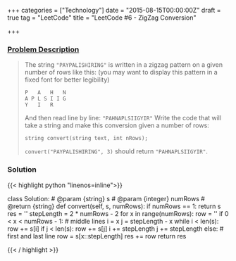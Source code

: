 +++
categories = ["Technology"]
date = "2015-08-15T00:00:00Z"
draft = true
tag = "LeetCode"
title = "LeetCode #6 - ZigZag Conversion"

+++

### [Problem Description](https://leetcode.com/problems/zigzag-conversion/)

> The string `"PAYPALISHIRING"` is written in a zigzag pattern on a given number of rows like this: (you may want to display this pattern in a fixed font for better legibility)
>
> ```
> P   A   H   N
> A P L S I I G
> Y   I   R
> ```
> And then read line by line: `"PAHNAPLSIIGYIR"`
> Write the code that will take a string and make this conversion given a number of rows:
>
> ```
> string convert(string text, int nRows);
> ```
> `convert("PAYPALISHIRING", 3)` should return `"PAHNAPLSIIGYIR"`.

### Solution

{{< highlight python "linenos=inline">}}

class Solution:
    # @param {string} s
    # @param {integer} numRows
    # @return {string}
    def convert(self, s, numRows):
        if numRows == 1:
            return s
        res = ''
        stepLength = 2 * numRows - 2
        for x in range(numRows):
            row = ''
            if 0 < x < numRows - 1:
                # middle lines
                i = x
                j = stepLength - x
                while i < len(s):
                    row += s[i]
                    if j < len(s):
                        row += s[j]
                    i += stepLength
                    j += stepLength
            else:
                # first and last line
                row = s[x::stepLength]
            res += row
        return res

{{< / highlight >}}
